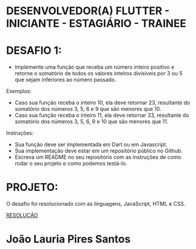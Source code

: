 # DESENVOLVEDOR(A) FLUTTER - INICIANTE - ESTAGIÁRIO - TRAINEE

# DESAFIO 1:

- Implemente uma função que receba um número inteiro positivo e retorne o somatório de todos os valores
inteiros divisíveis por 3 ou 5 que sejam inferiores ao número passado.

Exemplos:
- Caso sua função receba o inteiro 10, ela deve retornar 23, resultante do somatório dos números 3, 5, 6 e
9 que são menores que 10.
- Caso sua função receba o inteiro 11, ela deve retornar 33, resultante do somatório dos números 3, 5, 6, 9
e 10 que são menores que 11.

Instruções:
- Sua função deve ser implementada em Dart ou em Javascript.
- Sua implementação deve estar em um repositório público no Github.
- Escreva um README no seu repositório com as instruções de como rodar o seu projeto e como
podemos testá-lo.

# PROJETO:
O desafio foi resolucionado com as linguagens, JavaScript, HTML e CSS.

[RESOLUÇÃO](https://joaolauria.github.io/DESAFIO-ESCRIBO/)

# João Lauria Pires Santos

